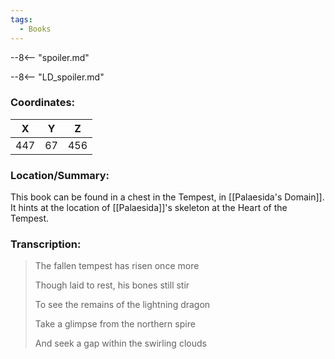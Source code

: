 ```yaml
---
tags:
  - Books
---
```


--8<-- "spoiler.md"

--8<-- "LD_spoiler.md"

### Coordinates:
| **X** | **Y**| **Z** |
|:-----:|:----:|:-----:|
|447  |67   |456  |

### Location/Summary:
This book can be found in a chest in the Tempest, in [[Palaesida's Domain]]. It hints at the location of [[Palaesida]]'s skeleton at the Heart of the Tempest.

### Transcription:
> The fallen tempest has risen once more
>
> Though laid to rest, his bones still stir
>
> To see the remains of the lightning dragon
>
> Take a glimpse from the northern spire
>
> And seek a gap within the swirling clouds

